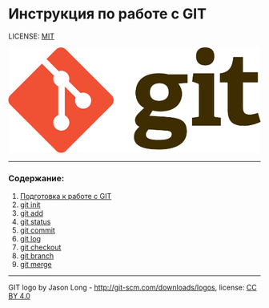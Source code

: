 # Инструкция по работе с GIT

LICENSE: [MIT](license.md)

![git-logo](./assets/Git-Logo.png)

---

### Содержание:
1. [Подготовка к работе с GIT](Preparation.md)
2. [git init](init.md)
3. [git add](add.md)
4. [git status](status.md)
5. [git commit](commit.md)
6. [git log](log.md)
7. [git checkout](checkout.md)
8. [git branch](branch.md)
9. [git merge](merge.md)

---

GIT logo by Jason Long - http://git-scm.com/downloads/logos, license: [CC BY 4.0](https://creativecommons.org/licenses/by/4.0/)